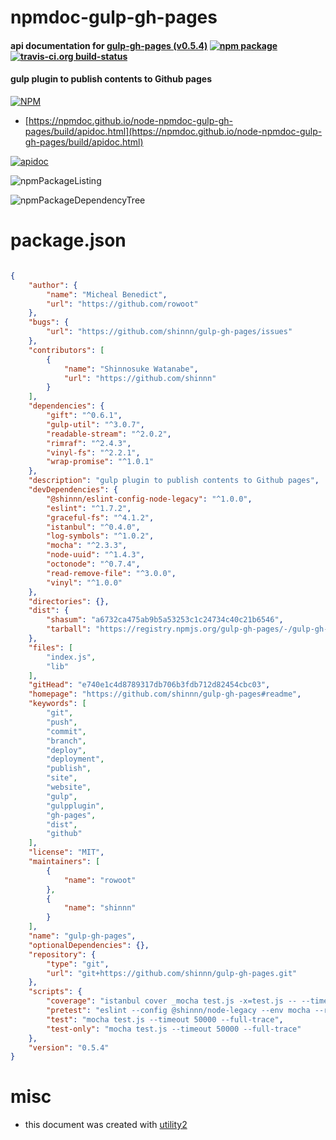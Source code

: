 # npmdoc-gulp-gh-pages

#### api documentation for  [gulp-gh-pages (v0.5.4)](https://github.com/shinnn/gulp-gh-pages#readme)  [![npm package](https://img.shields.io/npm/v/npmdoc-gulp-gh-pages.svg?style=flat-square)](https://www.npmjs.org/package/npmdoc-gulp-gh-pages) [![travis-ci.org build-status](https://api.travis-ci.org/npmdoc/node-npmdoc-gulp-gh-pages.svg)](https://travis-ci.org/npmdoc/node-npmdoc-gulp-gh-pages)

#### gulp plugin to publish contents to Github pages

[![NPM](https://nodei.co/npm/gulp-gh-pages.png?downloads=true&downloadRank=true&stars=true)](https://www.npmjs.com/package/gulp-gh-pages)

- [https://npmdoc.github.io/node-npmdoc-gulp-gh-pages/build/apidoc.html](https://npmdoc.github.io/node-npmdoc-gulp-gh-pages/build/apidoc.html)

[![apidoc](https://npmdoc.github.io/node-npmdoc-gulp-gh-pages/build/screenCapture.buildCi.browser.%252Ftmp%252Fbuild%252Fapidoc.html.png)](https://npmdoc.github.io/node-npmdoc-gulp-gh-pages/build/apidoc.html)

![npmPackageListing](https://npmdoc.github.io/node-npmdoc-gulp-gh-pages/build/screenCapture.npmPackageListing.svg)

![npmPackageDependencyTree](https://npmdoc.github.io/node-npmdoc-gulp-gh-pages/build/screenCapture.npmPackageDependencyTree.svg)



# package.json

```json

{
    "author": {
        "name": "Micheal Benedict",
        "url": "https://github.com/rowoot"
    },
    "bugs": {
        "url": "https://github.com/shinnn/gulp-gh-pages/issues"
    },
    "contributors": [
        {
            "name": "Shinnosuke Watanabe",
            "url": "https://github.com/shinnn"
        }
    ],
    "dependencies": {
        "gift": "^0.6.1",
        "gulp-util": "^3.0.7",
        "readable-stream": "^2.0.2",
        "rimraf": "^2.4.3",
        "vinyl-fs": "^2.2.1",
        "wrap-promise": "^1.0.1"
    },
    "description": "gulp plugin to publish contents to Github pages",
    "devDependencies": {
        "@shinnn/eslint-config-node-legacy": "^1.0.0",
        "eslint": "^1.7.2",
        "graceful-fs": "^4.1.2",
        "istanbul": "^0.4.0",
        "log-symbols": "^1.0.2",
        "mocha": "^2.3.3",
        "node-uuid": "^1.4.3",
        "octonode": "^0.7.4",
        "read-remove-file": "^3.0.0",
        "vinyl": "^1.0.0"
    },
    "directories": {},
    "dist": {
        "shasum": "a6732ca475ab9b5a53253c1c24734c40c21b6546",
        "tarball": "https://registry.npmjs.org/gulp-gh-pages/-/gulp-gh-pages-0.5.4.tgz"
    },
    "files": [
        "index.js",
        "lib"
    ],
    "gitHead": "e740e1c4d8789317db706b3fdb712d82454cbc03",
    "homepage": "https://github.com/shinnn/gulp-gh-pages#readme",
    "keywords": [
        "git",
        "push",
        "commit",
        "branch",
        "deploy",
        "deployment",
        "publish",
        "site",
        "website",
        "gulp",
        "gulpplugin",
        "gh-pages",
        "dist",
        "github"
    ],
    "license": "MIT",
    "maintainers": [
        {
            "name": "rowoot"
        },
        {
            "name": "shinnn"
        }
    ],
    "name": "gulp-gh-pages",
    "optionalDependencies": {},
    "repository": {
        "type": "git",
        "url": "git+https://github.com/shinnn/gulp-gh-pages.git"
    },
    "scripts": {
        "coverage": "istanbul cover _mocha test.js -x=test.js -- --timeout 50000",
        "pretest": "eslint --config @shinnn/node-legacy --env mocha --rule 'no-underscore-dangle: 0' --rule 'camelcase: 0' index.js test.js lib",
        "test": "mocha test.js --timeout 50000 --full-trace",
        "test-only": "mocha test.js --timeout 50000 --full-trace"
    },
    "version": "0.5.4"
}
```



# misc
- this document was created with [utility2](https://github.com/kaizhu256/node-utility2)
